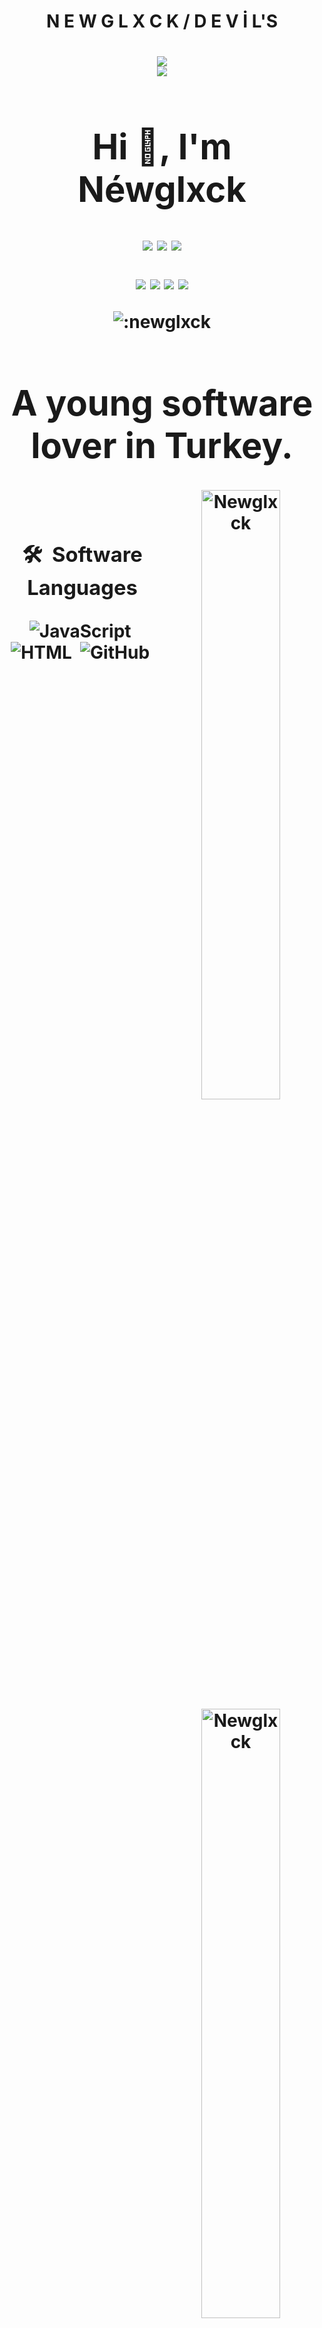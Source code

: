 <h1 align="center">N E W G L X C K / D E V İ L'S</h1>

<h1 align="center">
<img src="https://cdn.discordapp.com/banners/646873608462925824/a_90b9cb08919b9969aa731b186c0e5e36.gif?size=300">

<div align="center">
   <a href="https://discord.com/users/736943936073105418" target="_blank">
      <img src="https://lanyard-profile-readme.vercel.app/api/736943936073105418">
   </a>

<h1 align="center">Hi 👋, I'm Néwglxck</h1>


<p align="center">
    <a href="https://instagram.com/newqlxck" target"blank_"><img src="https://img.shields.io/badge/INSTAGRAM%20-DC3175.svg?&style=for-the-badge&logo=instagram&logoColor=white"></a>
       <a href="https://open.spotify.com/user/e60or493wvkgt43g7f01csjo5" target"blank_"><img src="https://img.shields.io/badge/Spotify%20-1ed760.svg?&style=for-the-badge&logo=spotify&logoColor=white"></a>
       <a href="https://steamcommunity.com/id/newglxck0" target"blank_"><img src="https://img.shields.io/badge/Steam%20-111111.svg?&style=for-the-badge&logo=steam&logoColor=white"></a></a>
</p>

<div align="center">
</a>
   <a href="https://discord.com/users/910544507240591360" target"blank_"><img src="https://img.shields.io/badge/discord%20-111111.svg?&style=for-the-badge&logo=discord&logoColor=white"></a>
   <a href="https://open.spotify.com/playlist/4o53acTjjAThSgdAyFR4LS?si=8e6b81075d084f7b" target"blank_"><img src="https://img.shields.io/badge/Spotify%20-111111.svg?&style=for-the-badge&logo=spotify&logoColor=white"></a>
   <a href="https://instagram.com/newqlxck" target"blank_"><img src="https://img.shields.io/badge/INSTAGRAM%20-111111.svg?&style=for-the-badge&logo=instagram&logoColor=white"></a>
   <a href="https://github.com/newglxck" target"blank_"><img src="https://img.shields.io/badge/GitHub%20-111111.svg?&style=for-the-badge&logo=github&logoColor=white"></a>
</a>
</p>

<div>
    <div align="center">
    <img src="https://count.getloli.com/get/@:aw3rque?theme=rule34" alt=":newglxck" />
</div>
</a>
</p>
<h1 align="center">A young software lover in Turkey.</h1>

<p><img align="right" width="50%" src="https://github-readme-stats.vercel.app/api/top-langs?username=Newglxck&theme=dark&show_icons=true&locale=en&layout=compact" alt="Newglxck" /></p>

<p>&nbsp;<img align="right" width="50%" src="https://github-readme-stats.vercel.app/api?username=Newglxck&theme=dark&show_icons=true&locale=en" alt="Newglxck"  ></p>

### 🛠 &nbsp;Software Languages
![JavaScript](https://img.shields.io/badge/-JavaScript-05122A?style=flat&logo=javascript)&nbsp;
![HTML](https://img.shields.io/badge/-HTML-05122A?style=flat&logo=HTML5)&nbsp;
![GitHub](https://img.shields.io/badge/-GitHub-05122A?style=flat&logo=github)&nbsp;
![Visual Studio Code](https://img.shields.io/badge/-Visual%20Studio%20Code-05122A?style=flat&logo=visual-studio-code&logoColor=007ACC)&nbsp;

Hello, I am a 18 year old developer.\
I usually develop bots with [Node.JS](https://nodejs.org/en/docs/)
I'm trying to learn [JavaScript](https://www.javascript.com/) right now, it's going well.\
I usually do back-end programming, front-end is not very interesting to me.\
I like to listen to music while dealing with software.\
If you want to support my projects, you can star the projects.

<h3 align="left">Contact with me:</h3>
<p align="center">
   <a href="https://discord.gg/7sHUBsQpuh"><img src="https://img.shields.io/badge/allah yok%20-111111.svg?&style=for-the-badge&logo=discord&logoColor=white"></a>
